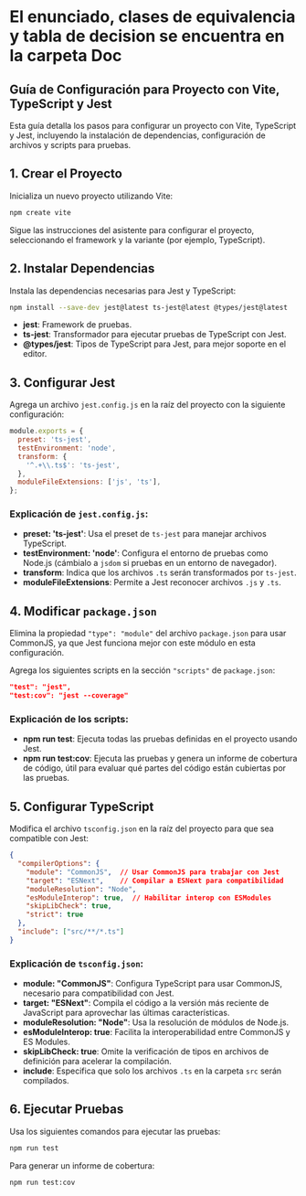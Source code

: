 # El enunciado, clases de equivalencia y tabla de decision se encuentra en la carpeta Doc
## Guía de Configuración para Proyecto con Vite, TypeScript y Jest

Esta guía detalla los pasos para configurar un proyecto con Vite, TypeScript y Jest, incluyendo la instalación de dependencias, configuración de archivos y scripts para pruebas.

## 1. Crear el Proyecto
Inicializa un nuevo proyecto utilizando Vite:

```bash
npm create vite
```

Sigue las instrucciones del asistente para configurar el proyecto, seleccionando el framework y la variante (por ejemplo, TypeScript).

## 2. Instalar Dependencias
Instala las dependencias necesarias para Jest y TypeScript:

```bash
npm install --save-dev jest@latest ts-jest@latest @types/jest@latest
```

- **jest**: Framework de pruebas.
- **ts-jest**: Transformador para ejecutar pruebas de TypeScript con Jest.
- **@types/jest**: Tipos de TypeScript para Jest, para mejor soporte en el editor.

## 3. Configurar Jest
Agrega un archivo `jest.config.js` en la raíz del proyecto con la siguiente configuración:

```javascript
module.exports = {
  preset: 'ts-jest',
  testEnvironment: 'node',
  transform: {
    '^.+\\.ts$': 'ts-jest',
  },
  moduleFileExtensions: ['js', 'ts'],
};
```

### Explicación de `jest.config.js`:
- **preset: 'ts-jest'**: Usa el preset de `ts-jest` para manejar archivos TypeScript.
- **testEnvironment: 'node'**: Configura el entorno de pruebas como Node.js (cámbialo a `jsdom` si pruebas en un entorno de navegador).
- **transform**: Indica que los archivos `.ts` serán transformados por `ts-jest`.
- **moduleFileExtensions**: Permite a Jest reconocer archivos `.js` y `.ts`.

## 4. Modificar `package.json`
Elimina la propiedad `"type": "module"` del archivo `package.json` para usar CommonJS, ya que Jest funciona mejor con este módulo en esta configuración.

Agrega los siguientes scripts en la sección `"scripts"` de `package.json`:

```json
"test": "jest",
"test:cov": "jest --coverage"
```

### Explicación de los scripts:
- **npm run test**: Ejecuta todas las pruebas definidas en el proyecto usando Jest.
- **npm run test:cov**: Ejecuta las pruebas y genera un informe de cobertura de código, útil para evaluar qué partes del código están cubiertas por las pruebas.

## 5. Configurar TypeScript
Modifica el archivo `tsconfig.json` en la raíz del proyecto para que sea compatible con Jest:

```json
{
  "compilerOptions": {
    "module": "CommonJS",  // Usar CommonJS para trabajar con Jest
    "target": "ESNext",    // Compilar a ESNext para compatibilidad
    "moduleResolution": "Node",
    "esModuleInterop": true,  // Habilitar interop con ESModules
    "skipLibCheck": true,
    "strict": true
  },
  "include": ["src/**/*.ts"]
}
```

### Explicación de `tsconfig.json`:
- **module: "CommonJS"**: Configura TypeScript para usar CommonJS, necesario para compatibilidad con Jest.
- **target: "ESNext"**: Compila el código a la versión más reciente de JavaScript para aprovechar las últimas características.
- **moduleResolution: "Node"**: Usa la resolución de módulos de Node.js.
- **esModuleInterop: true**: Facilita la interoperabilidad entre CommonJS y ES Modules.
- **skipLibCheck: true**: Omite la verificación de tipos en archivos de definición para acelerar la compilación.
- **include**: Especifica que solo los archivos `.ts` en la carpeta `src` serán compilados.

## 6. Ejecutar Pruebas
Usa los siguientes comandos para ejecutar las pruebas:

```bash
npm run test
```

Para generar un informe de cobertura:

```bash
npm run test:cov
```
